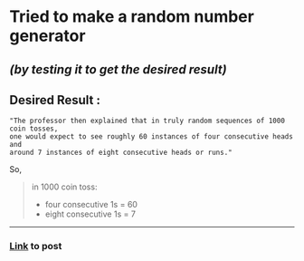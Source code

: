 # Tried to make a random number generator 
_(by testing it to get the desired result)_
---

## Desired Result : 
```
"The professor then explained that in truly random sequences of 1000 coin tosses,
one would expect to see roughly 60 instances of four consecutive heads and 
around 7 instances of eight consecutive heads or runs."
```
So, 

> in 1000 coin toss:
> - four consecutive 1s = 60
> - eight consecutive 1s = 7

---

### [Link](https://www.linkedin.com/posts/ananyapam-de-523757166_random-statistics-activity-7106666940798046208-UVMg) to post
